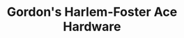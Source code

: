 ---
title: "Gordon's Harlem-Foster Ace Hardware"
url: /chicago/gordons-harlem-foster-ace-hardware/
shop: doityourself
---